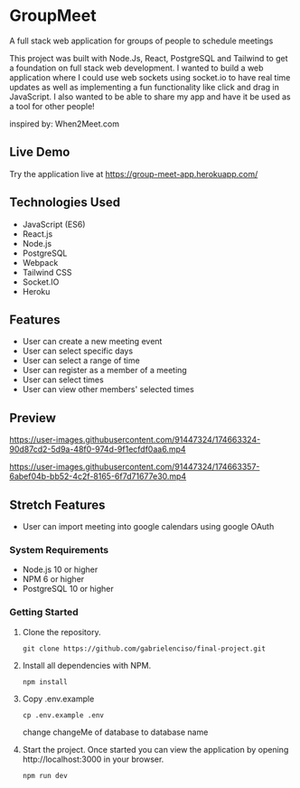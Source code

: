# GroupMeet

A full stack web application for groups of people to schedule meetings

This project was built with Node.Js, React, PostgreSQL and Tailwind to get a foundation on full stack web development. I wanted to build 
a web application where I could use web sockets using socket.io to have real time updates as well as implementing a fun functionality like click and 
drag in JavaScript. I also wanted to be able to share my app and have it be used as a tool for other people!

inspired by: When2Meet.com

## Live Demo

Try the application live at https://group-meet-app.herokuapp.com/

## Technologies Used

- JavaScript (ES6)
- React.js
- Node.js
- PostgreSQL
- Webpack
- Tailwind CSS
- Socket.IO
- Heroku

## Features

- User can create a new meeting event
- User can select specific days
- User can select a range of time
- User can register as a member of a meeting 
- User can select times
- User can view other members' selected times

## Preview




https://user-images.githubusercontent.com/91447324/174663324-90d87cd2-5d9a-48f0-974d-9f1ecfdf0aa6.mp4




https://user-images.githubusercontent.com/91447324/174663357-6abef04b-bb52-4c2f-8165-6f7d71677e30.mp4



## Stretch Features

- User can import meeting into google calendars using google OAuth



### System Requirements

- Node.js 10 or higher
- NPM 6 or higher
- PostgreSQL 10 or higher



### Getting Started

1. Clone the repository.

    ```shell
    git clone https://github.com/gabrielenciso/final-project.git
    ```

2. Install all dependencies with NPM.

    ```shell
    npm install
    ```
    
    
3. Copy .env.example 

    ```shell
    cp .env.example .env
    ```
    
    change changeMe of database to database name

  
    
4. Start the project. Once started you can view the application by opening http://localhost:3000 in your browser.

    ```shell
    npm run dev
    ```

